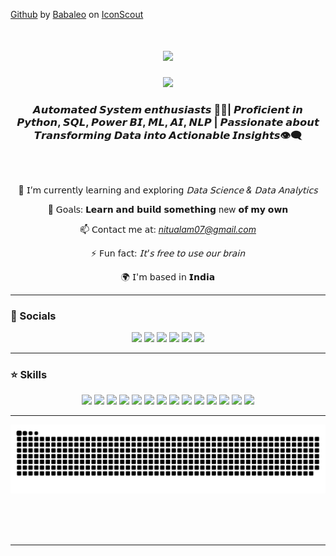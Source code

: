 <a href="https://iconscout.com/lottie-animations/github" class="text-underline font-size-sm" target="_blank">Github</a> by <a href="https://iconscout.com/contributors/babaleo" class="text-underline font-size-sm">Babaleo</a> on <a href="https://iconscout.com" class="text-underline font-size-sm">IconScout</a>

 <h1 align="center">
  <img src="https://readme-typing-svg.herokuapp.com/?font=Righteous&size=35&center=true&vCenter=true&width=500&height=70&duration=4000&lines=Hi+There!+👋;+I'm+Nitu+Alam!;" />
</h1>

<p align="center">
<img src="https://komarev.com/ghpvc/?username=CoderNitu&style=for-the-badge">
</p>

 <h3 align="center">𝘼𝙪𝙩𝙤𝙢𝙖𝙩𝙚𝙙 𝙎𝙮𝙨𝙩𝙚𝙢 𝙚𝙣𝙩𝙝𝙪𝙨𝙞𝙖𝙨𝙩𝙨 👩‍💻| 𝙋𝙧𝙤𝙛𝙞𝙘𝙞𝙚𝙣𝙩 𝙞𝙣 𝙋𝙮𝙩𝙝𝙤𝙣, 𝙎𝙌𝙇, 𝙋𝙤𝙬𝙚𝙧 𝘽𝙄, 𝙈𝙇, 𝘼𝙄, 𝙉𝙇𝙋 | 𝙋𝙖𝙨𝙨𝙞𝙤𝙣𝙖𝙩𝙚 𝙖𝙗𝙤𝙪𝙩 𝙏𝙧𝙖𝙣𝙨𝙛𝙤𝙧𝙢𝙞𝙣𝙜 𝘿𝙖𝙩𝙖 𝙞𝙣𝙩𝙤 𝘼𝙘𝙩𝙞𝙤𝙣𝙖𝙗𝙡𝙚 𝙄𝙣𝙨𝙞𝙜𝙝𝙩𝙨👁‍🗨</h3>

<br/>

## 
<div align="center">
  
🌱 𝖨’𝗆 𝖼𝗎𝗋𝗋𝖾𝗇𝗍𝗅𝗒 𝗅𝖾𝖺𝗋𝗇𝗂𝗇𝗀 𝖺𝗇𝖽 𝖾𝗑𝗉𝗅𝗈𝗋𝗂𝗇𝗀 *𝖣𝖺𝗍𝖺 𝖲𝖼𝗂𝖾𝗇𝖼𝖾 & 𝖣𝖺𝗍𝖺 𝖠𝗇𝖺𝗅𝗒𝗍𝗂𝖼𝗌*

🥅 𝖦𝗈𝖺𝗅𝗌: 𝗟𝗲𝗮𝗿𝗻 𝗮𝗻𝗱 𝗯𝘂𝗶𝗹𝗱 𝘀𝗼𝗺𝗲𝘁𝗵𝗶𝗻𝗴 new 𝗼𝗳 𝗺𝘆 𝗼𝘄𝗻

📫 𝖢𝗈𝗇𝗍𝖺𝖼𝗍 𝗆𝖾 𝖺𝗍: *nitualam07@gmail.com*

⚡ 𝖥𝗎𝗇 𝖿𝖺𝖼𝗍: *𝖨𝗍'𝗌 𝖿𝗋𝖾𝖾 𝗍𝗈 𝗎𝗌𝖾 𝗈𝗎𝗋 𝖻𝗋𝖺𝗂𝗇*

🌍 𝖨'𝗆 𝖻𝖺𝗌𝖾𝖽 𝗂𝗇 𝗜𝗻𝗱𝗶𝗮

 </div>
 <hr/>
 
 ### 🤙 Socials

<p align="center">  
<a href="https://www.instagram.com/lifestyle_entertrainer/"><img src = "https://img.shields.io/badge/Instagram-%23E4405F.svg?style=for-the-badge&logo=Instagram&logoColor=white"></a>
<a href="https://www.linkedin.com/in/nitu-alam-link/" target="_blank" rel="noreferrer"><img src="https://img.shields.io/badge/linkedin-%230077B5.svg?style=for-the-badge&logo=linkedin&logoColor=white"></a> 
<a href="https://twitter.com/Tenacious_45"><img src = "https://img.shields.io/badge/Twitter-%231DA1F2.svg?style=for-the-badge&logo=Twitter&logoColor=white"></a>
<a href="https://github.com/CoderNitu"><img src="https://img.shields.io/badge/github-%23121011.svg?style=for-the-badge&logo=github&logoColor=white"></a>
<a href="https://auth.geeksforgeeks.org/user/nitualam07/?utm_source=geeksforgeeks&utm_medium=my_profile&utm_campaign=auth_user"><img src="https://img.shields.io/badge/Geeks_for_Geeks-gray?style=for-the-badge&logo=geeksforgeeks&logoColor=35914c"></a>
<a href="https://www.quora.com/profile/Nitu-Alam-1"><img src="https://img.shields.io/badge/Quora-%23B92B27.svg?&style=for-the-badge&logo=Quora&logoColor=white"></a>

<hr/>


### ⭐ Skills

<p align="center">
<img src="https://img.shields.io/badge/c-%2300599C.svg?style=for-the-badge&logo=c&logoColor=white">
<img src="https://img.shields.io/badge/c++-%2300599C.svg?style=for-the-badge&logo=c%2B%2B&logoColor=white">
<img src="https://img.shields.io/badge/css3-%231572B6.svg?style=for-the-badge&logo=css3&logoColor=white">
<img src="https://img.shields.io/badge/html5-%23E34F26.svg?style=for-the-badge&logo=html5&logoColor=white">
<img src="https://img.shields.io/badge/java-%23ED8B00.svg?style=for-the-badge&logo=openjdk&logoColor=white">
 <img src="https://img.shields.io/badge/javascript-%23323330.svg?style=for-the-badge&logo=javascript&logoColor=%23F7DF1E">
<img src="https://img.shields.io/badge/php-%23777BB4.svg?style=for-the-badge&logo=php&logoColor=white">
<img src="https://img.shields.io/badge/Power BI-%23007ACC.svg?style=for-the-badge&logo=Power BI&logoColor=white">
<img src="https://img.shields.io/badge/bootstrap-%23563D7C.svg?style=for-the-badge&logo=bootstrap&logoColor=white">
<img src="https://img.shields.io/badge/MS Excel-0769AD?style=for-the-badge&logo=MS Excel&logoColor=white">
 <img src="https://img.shields.io/badge/Python-0769AD?style=for-the-badge&logo=Python&logoColor=white">
 <img src="https://img.shields.io/badge/MySQL-%23323330.svg?style=for-the-badge&logo=MySQL&logoColor=%23F7DF1E">
 <img src="https://img.shields.io/badge/PostgerSQL-%23323330.svg?style=for-the-badge&logo=PostgerSQL&logoColor=%23F7DF1E">
 <img src="https://img.shields.io/badge/TensorFlow-%23323330.svg?style=for-the-badge&logo=TensorFlow&logoColor=%23F7DF1E">
</p>
<hr/>


<div align="center">
  <img alt="snake eating my contributions" src="https://raw.githubusercontent.com/salesp07/salesp07/output/github-contribution-grid-snake.svg" />
  
  <br/><br/><br/>
</div>
<hr/>
